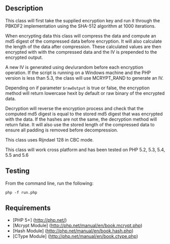 ## Description


This class will first take the supplied encryption key and run it through the PBKDF2 implementation using the 
SHA-512 algorithm at 1000 iterations.

When encrypting data this class will compress the data and compute an md5 digest of the compressed data before 
encryption. It will also calculate the length of the data after compression. These calculated values are then 
encrypted with with the compressed data and the IV is prepended to the encrypted output.

A new IV is generated using dev/urandom before each encryption operation. If the script is running on a Windows 
machine and the PHP version is less than 5.3, the class will use MCRYPT_RAND to generate an IV.

Depending on if parameter `$rawOutput` is true or false, the encryption method will return lowercase hexit by 
default or raw binary of the encrypted data.

Decryption will reverse the encryption process and check that the computed md5 digest is equal to the stored md5 
digest that was encrypted with the data. If the hashes are not the same, the decryption method will return false. 
It will also use the stored length of the compressed data to ensure all padding is removed before decompression.

This class uses Rijndael 128 in CBC mode.

This class will work cross platform and has been tested on PHP 5.2, 5.3, 5.4, 5.5 and 5.6

## Testing

From the command line, run the following:

    php -f run.php
    
## Requirements

 * [PHP 5+]        (http://php.net/)
 * [Mcrypt Module] (http://php.net/manual/en/book.mcrypt.php)
 * [Hash Module]   (http://php.net/manual/en/book.hash.php)
 * [CType Module]  (http://php.net/manual/en/book.ctype.php)
